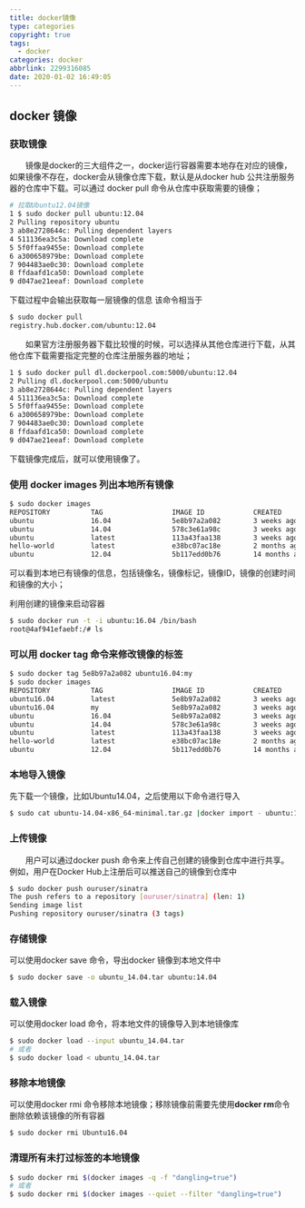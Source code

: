 ```yaml
---
title: docker镜像
type: categories
copyright: true
tags:
  - docker
categories: docker
abbrlink: 2299316085
date: 2020-01-02 16:49:05
---
```


## docker 镜像
### 获取镜像

&emsp;&emsp;镜像是docker的三大组件之一，docker运行容器需要本地存在对应的镜像，如果镜像不存在，docker会从镜像仓库下载，默认是从docker hub 公共注册服务器的仓库中下载。可以通过 docker pull 命令从仓库中获取需要的镜像；

<!--more-->
```sh
# 拉取Ubuntu12.04镜像
1 $ sudo docker pull ubuntu:12.04
2 Pulling repository ubuntu
3 ab8e2728644c: Pulling dependent layers
4 511136ea3c5a: Download complete
5 5f0ffaa9455e: Download complete
6 a300658979be: Download complete
7 904483ae0c30: Download complete
8 ffdaafd1ca50: Download complete
9 d047ae21eeaf: Download complete
```
下载过程中会输出获取每一层镜像的信息
该命令相当于
```sh
$ sudo docker pull
registry.hub.docker.com/ubuntu:12.04 
```
&emsp;&emsp;如果官方注册服务器下载比较慢的时候，可以选择从其他仓库进行下载，从其他仓库下载需要指定完整的仓库注册服务器的地址；

```sh
1 $ sudo docker pull dl.dockerpool.com:5000/ubuntu:12.04
2 Pulling dl.dockerpool.com:5000/ubuntu
3 ab8e2728644c: Pulling dependent layers
4 511136ea3c5a: Download complete
5 5f0ffaa9455e: Download complete
6 a300658979be: Download complete
7 904483ae0c30: Download complete
8 ffdaafd1ca50: Download complete
9 d047ae21eeaf: Download complete
```
下载镜像完成后，就可以使用镜像了。

### 使用 docker images 列出本地所有镜像
```sh
$ sudo docker images
REPOSITORY          TAG                 IMAGE ID            CREATED             SIZE
ubuntu              16.04               5e8b97a2a082        3 weeks ago         114MB
ubuntu              14.04               578c3e61a98c        3 weeks ago         223MB
ubuntu              latest              113a43faa138        3 weeks ago         81.2MB
hello-world         latest              e38bc07ac18e        2 months ago        1.85kB
ubuntu              12.04               5b117edd0b76        14 months ago       104MB
```
可以看到本地已有镜像的信息，包括镜像名，镜像标记，镜像ID，镜像的创建时间和镜像的大小；

利用创建的镜像来启动容器
```sh
$ sudo docker run -t -i ubuntu:16.04 /bin/bash
root@4af941efaebf:/# ls
```

### 可以用 docker tag 命令来修改镜像的标签
```sh
$ sudo docker tag 5e8b97a2a082 ubuntu16.04:my
$ sudo docker images
REPOSITORY          TAG                 IMAGE ID            CREATED             SIZE
ubuntu16.04         latest              5e8b97a2a082        3 weeks ago         114MB
ubuntu16.04         my                  5e8b97a2a082        3 weeks ago         114MB
ubuntu              16.04               5e8b97a2a082        3 weeks ago         114MB
ubuntu              14.04               578c3e61a98c        3 weeks ago         223MB
ubuntu              latest              113a43faa138        3 weeks ago         81.2MB
hello-world         latest              e38bc07ac18e        2 months ago        1.85kB
ubuntu              12.04               5b117edd0b76        14 months ago       104MB
```

### 本地导入镜像
先下载一个镜像，比如Ubuntu14.04，之后使用以下命令进行导入
```sh
$ sudo cat ubuntu-14.04-x86_64-minimal.tar.gz |docker import - ubuntu:14.04
```

### 上传镜像
&emsp;&emsp;用户可以通过docker push 命令来上传自己创建的镜像到仓库中进行共享。例如，用户在Docker Hub上注册后可以推送自己的镜像到仓库中
```sh
$ sudo docker push ouruser/sinatra
The push refers to a repository [ouruser/sinatra] (len: 1)
Sending image list
Pushing repository ouruser/sinatra (3 tags)
```

### 存储镜像
可以使用docker save 命令，导出docker 镜像到本地文件中
```sh
$ sudo docker save -o ubuntu_14.04.tar ubuntu:14.04
```

### 载入镜像
可以使用docker load 命令，将本地文件的镜像导入到本地镜像库
```sh
$ sudo docker load --input ubuntu_14.04.tar
# 或者
$ sudo docker load < ubuntu_14.04.tar
```

### 移除本地镜像
可以使用docker rmi 命令移除本地镜像；移除镜像前需要先使用**docker rm**命令删除依赖该镜像的所有容器
```sh
$ sudo docker rmi Ubuntu16.04
```

### 清理所有未打过标签的本地镜像
```sh
$ sudo docker rmi $(docker images -q -f "dangling=true")
# 或者
$ sudo docker rmi $(docker images --quiet --filter "dangling=true")
```
